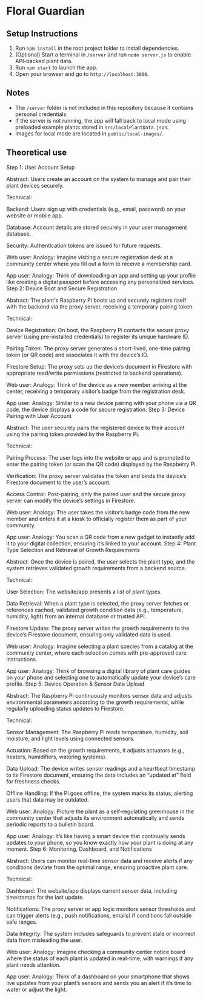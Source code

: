 # Floral Guardian

## Setup Instructions

1. Run `npm install` in the root project folder to install dependencies.
2. (Optional) Start a terminal in `/server` and run `node server.js` to enable API-backed plant data.
3. Run `npm start` to launch the app.
4. Open your browser and go to `http://localhost:3000`.

## Notes

- The `/server` folder is not included in this repository because it contains personal credentials.
- If the server is not running, the app will fall back to local mode using preloaded example plants stored in `src/localPlantData.json`.
- Images for local mode are located in `public/local-images/`.

## Theoretical use

Step 1: User Account Setup

Abstract:
Users create an account on the system to manage and pair their plant devices securely.

Technical:

Backend: Users sign up with credentials (e.g., email, password) on your website or mobile app.

Database: Account details are stored securely in your user management database.

Security: Authentication tokens are issued for future requests.

Web user:
Analogy: Imagine visiting a secure registration desk at a community center where you fill out a form to receive a membership card.

App user:
Analogy: Think of downloading an app and setting up your profile like creating a digital passport before accessing any personalized services.
Step 2: Device Boot and Secure Registration

Abstract:
The plant's Raspberry Pi boots up and securely registers itself with the backend via the proxy server, receiving a temporary pairing token.

Technical:

Device Registration: On boot, the Raspberry Pi contacts the secure proxy server (using pre-installed credentials) to register its unique hardware ID.

Pairing Token: The proxy server generates a short-lived, one-time pairing token (or QR code) and associates it with the device’s ID.

Firestore Setup: The proxy sets up the device’s document in Firestore with appropriate read/write permissions (restricted to backend operations).

Web user:
Analogy: Think of the device as a new member arriving at the center, receiving a temporary visitor’s badge from the registration desk.

App user:
Analogy: Similar to a new device pairing with your phone via a QR code, the device displays a code for secure registration.
Step 3: Device Pairing with User Account

Abstract:
The user securely pairs the registered device to their account using the pairing token provided by the Raspberry Pi.

Technical:

Pairing Process: The user logs into the website or app and is prompted to enter the pairing token (or scan the QR code) displayed by the Raspberry Pi.

Verification: The proxy server validates the token and binds the device’s Firestore document to the user’s account.

Access Control: Post-pairing, only the paired user and the secure proxy server can modify the device’s settings in Firestore.

Web user:
Analogy: The user takes the visitor’s badge code from the new member and enters it at a kiosk to officially register them as part of your community.

App user:
Analogy: You scan a QR code from a new gadget to instantly add it to your digital collection, ensuring it’s linked to your account.
Step 4: Plant Type Selection and Retrieval of Growth Requirements

Abstract:
Once the device is paired, the user selects the plant type, and the system retrieves validated growth requirements from a backend source.

Technical:

User Selection: The website/app presents a list of plant types.

Data Retrieval: When a plant type is selected, the proxy server fetches or references cached, validated growth condition data (e.g., temperature, humidity, light) from an internal database or trusted API.

Firestore Update: The proxy server writes the growth requirements to the device’s Firestore document, ensuring only validated data is used.

Web user:
Analogy: Imagine selecting a plant species from a catalog at the community center, where each selection comes with pre-approved care instructions.

App user:
Analogy: Think of browsing a digital library of plant care guides on your phone and selecting one to automatically update your device’s care profile.
Step 5: Device Operation & Sensor Data Upload

Abstract:
The Raspberry Pi continuously monitors sensor data and adjusts environmental parameters according to the growth requirements, while regularly uploading status updates to Firestore.

Technical:

Sensor Management: The Raspberry Pi reads temperature, humidity, soil moisture, and light levels using connected sensors.

Actuation: Based on the growth requirements, it adjusts actuators (e.g., heaters, humidifiers, watering systems).

Data Upload: The device writes sensor readings and a heartbeat timestamp to its Firestore document, ensuring the data includes an “updated at” field for freshness checks.

Offline Handling: If the Pi goes offline, the system marks its status, alerting users that data may be outdated.

Web user:
Analogy: Picture the plant as a self-regulating greenhouse in the community center that adjusts its environment automatically and sends periodic reports to a bulletin board.

App user:
Analogy: It’s like having a smart device that continually sends updates to your phone, so you know exactly how your plant is doing at any moment.
Step 6: Monitoring, Dashboard, and Notifications

Abstract:
Users can monitor real-time sensor data and receive alerts if any conditions deviate from the optimal range, ensuring proactive plant care.

Technical:

Dashboard: The website/app displays current sensor data, including timestamps for the last update.

Notifications: The proxy server or app logic monitors sensor thresholds and can trigger alerts (e.g., push notifications, emails) if conditions fall outside safe ranges.

Data Integrity: The system includes safeguards to prevent stale or incorrect data from misleading the user.

Web user:
Analogy: Imagine checking a community center notice board where the status of each plant is updated in real-time, with warnings if any plant needs attention.

App user:
Analogy: Think of a dashboard on your smartphone that shows live updates from your plant’s sensors and sends you an alert if it’s time to water or adjust the light.
